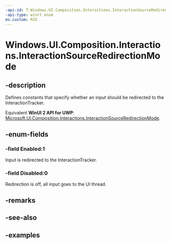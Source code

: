 ```yaml
---
-api-id: T:Windows.UI.Composition.Interactions.InteractionSourceRedirectionMode
-api-type: winrt enum
ms.custom: RS5
---
```


<!-- Enumeration syntax.
public enum InteractionSourceRedirectionMode : int 
-->

# Windows.UI.Composition.Interactions.InteractionSourceRedirectionMode

## -description

Defines constants that specify whether an input should be redirected to the InteractionTracker.

Equivalent **WinUI 2 API for UWP**: [Microsoft.UI.Composition.Interactions.InteractionSourceRedirectionMode](/windows/winui/api/microsoft.ui.composition.interactions.interactionsourceredirectionmode).

## -enum-fields
### -field Enabled:1

Input is redirected to the InteractionTracker.

### -field Disabled:0

Redirection is off, all input goes to the UI thread.

## -remarks

## -see-also

## -examples

